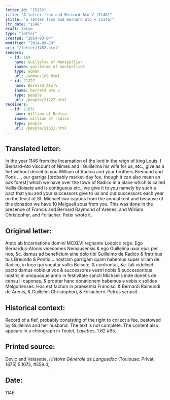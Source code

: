 ```yaml
---
letter_id: "25153"
title: "A letter from and Bernard Ato V (1146)"
ititle: "a letter from and bernard ato v (1146)"
ltr_date: "1146"
draft: false
type: "letter"
created: "2014-03-04"
modified: "2014-09-29"
url: "/letter/1452.html"
senders:
  - id: 169
    name: Guillelma of Montpellier
    iname: guillelma of montpellier
    type: woman
    url: /woman/169.html
  - id: 21227
    name: Bernard Ato V
    iname: bernard ato v
    type: people
    url: /people/21227.html
receivers:
  - id: 21631
    name: William of Radico
    iname: william of radico
    type: people
    url: /people/21631.html
---
```

<h2> Translated letter:</h2>In the year 1146 from the Incarnation of the lord in the reign of king Louis.  I Bernard-Ato viscount of Nimes and I Guillelma his wife for us, etc., give as a fief without deceit to you William of Radico and your brothers Bremund and Pons …. our garriga [probably market-day fee, though it can also mean an oak forest] which we have over the town of Radico in a place which is called Vallis-Boisete and is contiguous etc., we give it to you namely by such a pact that you and your successors give to us and our successors each year on the feast of St. Michael two capons from the annual rent and because of this donation we have 10 Melgueil sous from you.  This was done in the presence of Francis and Bernard Raymond of Arenes, and William Christopher, and Follacher.  Peter wrote it.
<h2 class="mt-4"> Original letter:</h2>Anno ab Incarnatione domini MCXLVI regnante Lodoico rege. Ego Bernardus-Atonis vicecomes Nemausensis & ego Guillelma uxor ejus per nos, &c. damus ad beneficium sine dolo tibi Guillelmo de Radico & fratribus tuis Breundo & Pontio….nostram garrigam quam habemus super villam de Radico, in loco qui vocatur vallis Boisete, & confrontat, &c. tali videlicet pacto damus vobis ut vos & successores vestri nobis & successoribus nostris in unoquoque anno in festivitate sancti Michaelis inde donetis de censu II capones, & propter hanc donationem habemus a vobis x solidos Melgorienses. Hoc est factum in praesentia Francisci & Bernardi Raimundi de Arenis, & Guillelmi Christophori, & Follacherii. Petrus scripsit.
<h2 class="mt-4"> Historical context:</h2><p>Record of a fief, probably consisting of the right to collect a fee, bestowed by Guillelma and her husband. The text is not complete. The content also appears in a chirograph in Teulet, <em>Layettes</em>, 1.62 #95.</p><h2 class="mt-4"> Printed source:</h2><p>Devic and Vaissette, <em>Histoire <em>Générale&nbsp;</em>de Languedoc</em> (Toulouse: Privat, 1875) 5.1075, #559.4,</p><h2 class="mt-4"> Date:</h2>1146